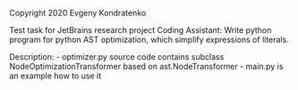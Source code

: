 Copyright 2020 Evgeny Kondratenko

Test task for JetBrains research project Coding Assistant:
    Write python program for python AST optimization, which simplify expressions of literals. 

Description:
    - optimizer.py source code contains subclass NodeOptimizationTransformer based on ast.NodeTransformer
    - main.py is an example how to use it
